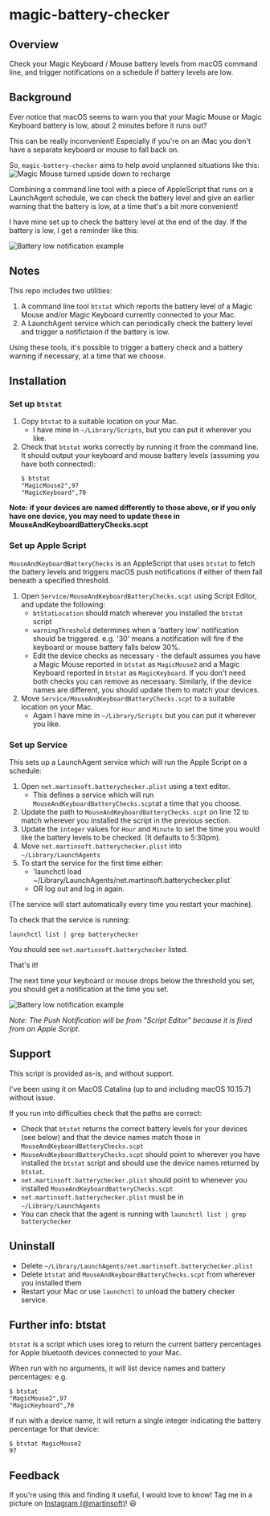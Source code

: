 # magic-battery-checker

## Overview 
Check your Magic Keyboard / Mouse battery levels from macOS command line, and trigger notifications on a schedule if battery levels are low.

## Background 
Ever notice that macOS seems to warn you that your Magic Mouse or Magic Keyboard battery is low, about 2 minutes before it runs out?

This can be really inconvenient! Especially if you're on an iMac you don't have a separate keyboard or mouse to fall back on.

So, `magic-battery-checker` aims to help avoid unplanned situations like this: 
![Magic Mouse turned upside down to recharge](resources/magicmousefail.jpg)

  
Combining a command line tool with a piece of AppleScript that runs on a LaunchAgent schedule, we can check the battery level and give an earlier warning that the battery is low, at a time that's a bit more convenient! 

I have mine set up to check the battery level at the end of the day. If the battery is low, I get a reminder like this: 

![Battery low notification example](resources/example-notification.png)

  

## Notes
This repo includes two utilities:

1. A command line tool `btstat` which reports the battery level of a Magic Mouse and/or Magic Keyboard currently connected to your Mac.
2. A LaunchAgent service which can periodically check the battery level and trigger a notifictaion if the battery is low.

Using these tools, it's possible to trigger a battery check and a battery warning if necessary, at a time that we choose.


## Installation

### Set up `btstat`
1. Copy `btstat` to a suitable location on your Mac. 
    * I have mine in `~/Library/Scripts`, but you can put it wherever you like.
2. Check that `btstat` works correctly by running it from the command line. It should output your keyboard and mouse battery levels (assuming you have both connected):
    ```
    $ btstat
    "MagicMouse2",97
    "MagicKeyboard",70
    ```
**Note: if your devices are named differently to those above, or if you only have one device, you may need to update these in MouseAndKeyboardBatteryChecks.scpt**

### Set up Apple Script
`MouseAndKeyboardBatteryChecks` is an AppleScript that uses `btstat` to fetch the battery levels and triggers macOS push notifications if either of them fall beneath a specified threshold.

1. Open `Service/MouseAndKeyboardBatteryChecks.scpt` using Script Editor, and update the following:
    * `btStatLocation` should match wherever you installed the `btstat` script
    * `warningThreshold` determines when a 'battery low' notification should be triggered. e.g. '30' means a notification will fire if the keyboard or mouse battery falls below 30%. 
    * Edit the device checks as necessary - the default assumes you have a Magic Mouse reported in `btstat` as `MagicMouse2` and a Magic Keyboard reported in `btstat` as `MagicKeyboard`. If you don't need both checks you can remove as necessary. Similarly, if the device names are different, you should update them to match your devices.
2. Move `Service/MouseAndKeyboardBatteryChecks.scpt` to a suitable location on your Mac. 
    * Again I have mine in `~/Library/Scripts` but you can put it wherever you like.

### Set up Service
This sets up a LaunchAgent service which will run the Apple Script on a schedule:
1. Open `net.martinsoft.batterychecker.plist` using a text editor. 
    * This defines a service which will run `MouseAndKeyboardBatteryChecks.scpt`at a time that you choose.
2. Update the path to `MouseAndKeyboardBatteryChecks.scpt` on line 12 to match wherever you installed the script in the previous section.
3. Update the `integer` values for `Hour` and `Minute` to set the time you would like the battery levels to be checked. (It defaults to 5:30pm).
4. Move `net.martinsoft.batterychecker.plist` into `~/Library/LaunchAgents`
5. To start the service for the first time either:
    * 'launchctl load ~/Library/LaunchAgents/net.martinsoft.batterychecker.plist`
    * OR log out and log in again. 

(The service will start automatically every time you restart your machine).
 
To check that the service is running: 
```
launchctl list | grep batterychecker
```
You should see `net.martinsoft.batterychecker` listed.


That's it!

The next time your keyboard or mouse drops below the threshold you set, you should get a notification at the time you set.

![Battery low notification example](resources/example-notification.png)

*Note: The Push Notification will be from "Script Editor" because it is fired from an Apple Script.*
 
## Support

This script is provided as-is, and without support. 

I've been using it on MacOS Catalina (up to and including macOS 10.15.7) without issue.

If you run into difficulties check that the paths are correct:
* Check that `btstat` returns the correct battery levels for your devices (see below) and that the device names match those in `MouseAndKeyboardBatteryChecks.scpt`
* `MouseAndKeyboardBatteryChecks.scpt` should point to wherever you have installed the `btstat` script and should use the device names returned by `btstat`.
* `net.martinsoft.batterychecker.plist` should point to whenever you installed `MouseAndKeyboardBatteryChecks.scpt`
* `net.martinsoft.batterychecker.plist` must be in `~/Library/LaunchAgents`
* You can check that the agent is running with `launchctl list | grep batterychecker`


## Uninstall
* Delete `~/Library/LaunchAgents/net.martinsoft.batterychecker.plist`
* Delete `btstat` and `MouseAndKeyboardBatteryChecks.scpt` from wherever you installed them
* Restart your Mac or use `launchctl` to unload the battery checker service.

## Further info: btstat

`btstat` is a script which uses ioreg to return the current battery percentages for Apple bluetooth devices connected to your Mac.

When run with no arguments, it will list device names and battery percentages: e.g. 
```
$ btstat
"MagicMouse2",97
"MagicKeyboard",70
```

If run with a device name, it will return a single integer indicating the battery percentage for that device:
```
$ btstat MagicMouse2
97
```


## Feedback

If you're using this and finding it useful, I would love to know! 
Tag me in a picture on [Instagram (@martinsoft)](https://instagram.com/martinsoft)! 😃
